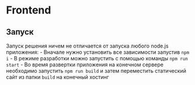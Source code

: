 # Frontend

## Запуск

Запуск решения ничем не отличается от запуска любого node.js приложения:
    - Вначале нужно установить все зависимости запустив `npm i`
    - В режиме разработки можно запустить с помощью команды `npm run start`
    - Во время развертки приложения на конечном сервере необходимо запустить `npm run build` и затем переместить статический сайт из папки `build` на конечный хостинг
